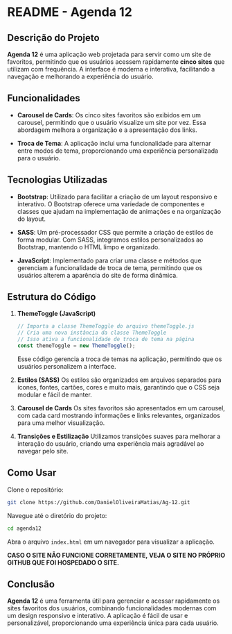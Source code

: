 # README - Agenda 12

## Descrição do Projeto
**Agenda 12** é uma aplicação web projetada para servir como um site de favoritos, permitindo que os usuários acessem rapidamente **cinco sites** que utilizam com frequência. A interface é moderna e interativa, facilitando a navegação e melhorando a experiência do usuário.

## Funcionalidades
- **Carousel de Cards**: Os cinco sites favoritos são exibidos em um carousel, permitindo que o usuário visualize um site por vez. Essa abordagem melhora a organização e a apresentação dos links.
  
- **Troca de Tema**: A aplicação inclui uma funcionalidade para alternar entre modos de tema, proporcionando uma experiência personalizada para o usuário.

## Tecnologias Utilizadas
- **Bootstrap**: Utilizado para facilitar a criação de um layout responsivo e interativo. O Bootstrap oferece uma variedade de componentes e classes que ajudam na implementação de animações e na organização do layout.

- **SASS**: Um pré-processador CSS que permite a criação de estilos de forma modular. Com SASS, integramos estilos personalizados ao Bootstrap, mantendo o HTML limpo e organizado.

- **JavaScript**: Implementado para criar uma classe e métodos que gerenciam a funcionalidade de troca de tema, permitindo que os usuários alterem a aparência do site de forma dinâmica.

## Estrutura do Código
1. **ThemeToggle (JavaScript)**
   ```javascript
   // Importa a classe ThemeToggle do arquivo themeToggle.js
   // Cria uma nova instância da classe ThemeToggle
   // Isso ativa a funcionalidade de troca de tema na página
   const themeToggle = new ThemeToggle();
   ```
   Esse código gerencia a troca de temas na aplicação, permitindo que os usuários personalizem a interface.

2. **Estilos (SASS)**
   Os estilos são organizados em arquivos separados para ícones, fontes, cartões, cores e muito mais, garantindo que o CSS seja modular e fácil de manter.

3. **Carousel de Cards**
   Os sites favoritos são apresentados em um carousel, com cada card mostrando informações e links relevantes, organizados para uma melhor visualização.

4. **Transições e Estilização**
   Utilizamos transições suaves para melhorar a interação do usuário, criando uma experiência mais agradável ao navegar pelo site.

## Como Usar
Clone o repositório:
```bash
git clone https://github.com/DanielOliveiraMatias/Ag-12.git
```

Navegue até o diretório do projeto:
```bash
cd agenda12
```

Abra o arquivo `index.html` em um navegador para visualizar a aplicação.

**CASO O SITE NÃO FUNCIONE CORRETAMENTE, VEJA O SITE NO PRÓPRIO GITHUB QUE FOI HOSPEDADO O SITE.**

## Conclusão
**Agenda 12** é uma ferramenta útil para gerenciar e acessar rapidamente os sites favoritos dos usuários, combinando funcionalidades modernas com um design responsivo e interativo. A aplicação é fácil de usar e personalizável, proporcionando uma experiência única para cada usuário.
